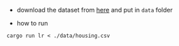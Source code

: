 
- download the dataset from [here](https://www.kaggle.com/prasadperera/the-boston-housing-dataset/data) and put in `data` folder 

- how to run 
```
cargo run lr < ./data/housing.csv
```